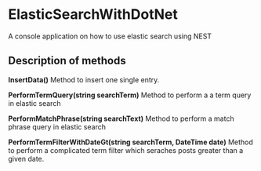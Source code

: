 # ElasticSearchWithDotNet
A console application on how to use elastic search using NEST

## Description of methods

**InsertData()** Method to insert one single entry.

**PerformTermQuery(string searchTerm)** Method to perform a a term query in elastic search

**PerformMatchPhrase(string searchText)** Method to perform a match phrase query in elastic search

**PerformTermFilterWithDateGt(string searchTerm, DateTime date)** Method to perform a complicated term filter which seraches posts greater than a given date.
